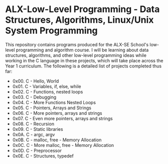<h1> ALX-Low-Level Programming - Data Structures, Algorithms, Linux/Unix System Programming</h1>

<p>This repository contains programs produced for the ALX-SE School's low-level programming and algorithm course. I will be learning about data structures, algorithms, and other low-level programming ideas while working in the C language in these projects, which will take place across the Year 1 curriculum. The following is a detailed list of projects completed thus far:</p>

<ul>
<li>0x00. C - Hello, World</li>
<li>0x01. C - Variables, if, else, while</li>
<li>0x02. C - Functions, nested loops</li>
<li>0x03. C - Debugging</li>
<li>0x04. C - More Functions Nested Loops</li>
<li>0x05. C - Pointers, Arrays and Strings</li>
<li>0x06. C - More pointers, arrays and strings</li>
<li>0x07. C - Even more pointers, arrays and strings</li>
<li>0x08. C - Recursion</li>
<li>0x09. C - Static libraries</li>
<li>0x0A. C - argc, argv</li>
<li>0x0B. C - malloc, free - Memory Allocation</li>
<li>0x0C. C - More malloc, free - Memory Allocation</li>
<li>0x0D. C - Preprocessor</li>
<li>0x0E. C - Structures, typedef</li>
</ul>
